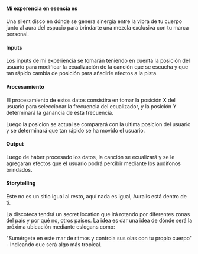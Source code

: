 #### Mi experencia en esencia es

Una silent disco en dónde se genera sinergía entre la vibra de tu cuerpo junto al aura del espacio para brindarte una mezcla exclusiva con tu marca personal.

#### Inputs

Los inputs de mi experiencia se tomarán teniendo en cuenta la posición del usuario para modificar la ecualización de la canción que se escucha y que tan rápido cambia de posición para añadirle efectos a la pista.

#### Procesamiento

El procesamiento de estos datos consistira en tomar la posición X del usuario para seleccionar la frecuencia del ecualizador, y la posición Y determinará la ganancia de esta frecuencia.

Luego la posicion se actual se comparará con la ultima posicion del usuario y se determinará que tan rápido se ha movido el usuario.

#### Output

Luego de haber procesado los datos, la canción se ecualizará y se le agregaran efectos que el usuario podrá percibir mediante los audífonos brindados.

#### Storytelling

Este no es un sitio igual al resto, aquí nada es igual, Auralis está dentro de ti. 

La discoteca tendrá un secret location que irá rotando por diferentes zonas del país y por qué no, otros países. La idea es dar una idea de dónde será la próxima ubicación mediante eslogans como:

"Sumérgete en este mar de ritmos y controla sus olas con tu propio cuerpo" - Indicando que será algo más tropical.



